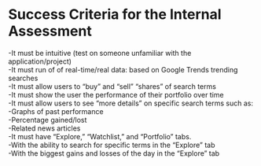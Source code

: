# Success Criteria for the Internal Assessment
-It must be intuitive (test on someone unfamiliar with the application/project)  
-It must run of of real-time/real data: based on Google Trends trending searches  
-It must allow users to “buy” and “sell” “shares” of search terms  
-It must show the user the performance of their portfolio over time  
-It must allow users to see “more details” on specific search terms such as:  
  -Graphs of past performance  
  -Percentage gained/lost  
-Related news articles  
  -It must have “Explore,” “Watchlist,” and “Portfolio” tabs.  
  -With the ability to search for specific terms in the “Explore” tab  
  -With the biggest gains and losses of the day in the “Explore” tab  
